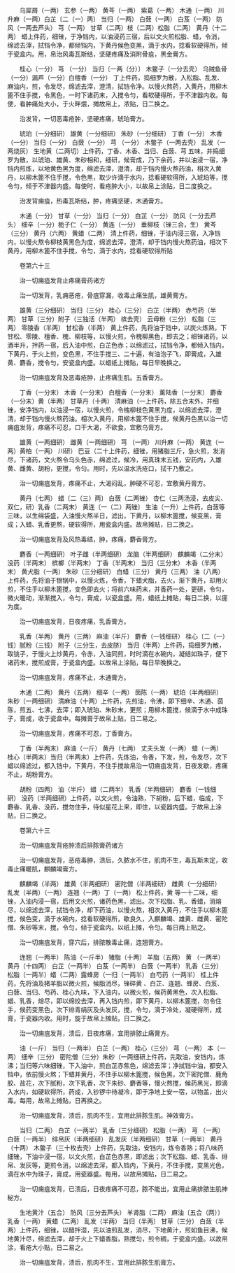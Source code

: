 <!-- { "loadSidebar": true } -->
　　乌犀屑（一两） 玄参（一两） 黄芩（一两） 紫葛（一两） 木通（一两） 川升麻（一两）白芷〔二（一）两〕 当归（一两） 白蔹（一两） 白芨（一两） 防风（一两去芦头） 芎（一两） 甘草（二两）枝（二两）松脂（二两） 黄丹（十二两） 蜡上件药，细锉，于净铛内，以油浸药三宿，后以文火煎松脂、蜡，令消，绵滤去滓，拭铛令净，都倾铛内，下黄丹候色变黑，滴于水内，捻看软硬得所，倾于瓷盒内。用，帛治风毒瓦斯结，坚硬疼痛及消附骨疽，黑金膏方。

　　桂心（一分） 芎 （一分） 当归〔一两（分）〕 木鳖子（一分去壳） 乌贼鱼骨（一分）漏芦（一分）白檀香（一分） 丁上件药，捣细罗为散，入松脂、乱发、麻油内，煎，令发尽，绵滤去滓，澄清，拭铛令净。以慢火熬药，入黄丹，用柳木篦不住手搅，令黑色，一时下诸药末，入搅令匀，看软硬得所，于不津器内收。每使，看肿痛处大小，于火畔煨，摊故帛上，浓贴，日二换之。

　　治发背，一切恶毒疮肿，坚硬疼痛，琥珀膏方。

　　琥珀（一分细研） 雄黄（一分细研） 朱砂（一分细研） 丁香（一分） 木香（一分） 当归（一分） 白蔹（一分） 芎 （一分） 木鳖子（一两去壳） 乱发（一两烧灰） 生地黄（二两切）上件药，丁香、木香、当归、白蔹、芎 五味，并捣细罗为散，以琥珀、雄黄、朱砂相和，细研，候膏成，乃下余药，并以油浸一宿，净铛内煎炼，以地黄色黑为度，绵滤去滓，澄清，却于铛内慢火熬药油，相次入黄丹，以柳木篦不住手搅，令色黑，取少许滴于水内，捻看硬软得所，入琥珀等，搅令匀，倾于不津器内盛。每使时，看疮肿大小，以故帛上涂贴，日二度换之。

　　治发背痈疽，热毒瓦斯结，肿，疼痛坚硬，木通膏方。

　　木通（一分） 甘草（一分） 当归（一分） 白芷（一分） 防风（一分去芦头） 细辛（一分）栀子仁（一分） 黄连（一分） 垂柳枝（锉三合，生） 黄芩（三分） 黄丹（六两） 黄蜡（二两） 清上件药，细锉，于油内浸三宿，入净铛内，以慢火熬令柳枝黄黑色为度，绵滤去滓，澄清，却于铛内慢火熬药油，相次下黄丹，用柳木篦不住手搅，令匀，滴于水内，捻看硬软得所贴

　　卷第六十三

　　治一切痈疽发背止疼痛膏药诸方

　　治一切发背，乳痈恶疮，骨疽穿漏，收毒止痛生肌，雄黄膏方。

　　雄黄（三分细研） 当归（三分） 桂心（三分） 白芷（半两） 赤芍药（半两） 甘草（三分）附子（三独活（半两） 槟去壳） 云母粉（三分） 松脂（三两） 零陵香（半两） 甘松香（半两） 黄上件药，先将油于铛中，以炭火炼熟，下甘松、零陵、檀香、槐、柳枝等，以慢火煎，令槐柳黑色，即去之；细锉诸药，以酒半升，拌药一宿，后入油中煎，白芷色赤；以绵滤过，拭铛令净，都倾入铛内，下黄丹，于火上煎，变色黑，不住手搅三、二十遍，有油泡子飞，即膏成，入雄黄、麝香，搅令匀，安瓷盒内盛。以蜡纸上摊贴，每日早晚换之。

　　治一切痈疽发背及恶毒疮肿，止疼痛生肌。五香膏方。

　　丁香（一分末） 木香（一分末） 白檀香（一分末） 薰陆香（一分末） 麝香（一分末）黄（半两） 甘草丹（十两） 清麻油（一上件药，除五合末外，并细锉，安净铛内，以油浸一宿，以慢火煎，令槐柳枝色黄黑为度，以绵滤去滓，澄清，却于铛内慢火熬药油。相次入黄丹，用柳木篦不住手搅，候黄丹色黑以治一切痈疽发背，疼痛不可忍，口干大渴，不欲食，宜敷乌膏方。

　　雄黄（一两细研） 雌黄（一两细研） 芎 （一两） 川升麻（一两） 黄连（一两）黄柏（一两） 川研） 巴豆（二十上件药，细锉，用猪脂三斤，急火煎，发消尽，下诸药，文火熬令乌头色赤，绵滤过，候冷，用真珠末五钱，安药内，入雄黄、雌黄、胡粉，更搅，令匀。用时，先以温水洗疮口，拭干乃敷之。

　　治一切痈疽发背，疼痛不止，大渴闷乱，肿硬不可忍，宜敷黄丹膏方。

　　黄丹（七两） 蜡〔二（三）两〕 白蔹（二两锉） 杏仁（三两汤浸，去皮尖、双仁，研）乳香（二两末） 黄连〔一（二）两锉〕 生油（一升）上件药，白蔹等三味，以生绵袋盛，入油慢火熬半日，滤出，下黄丹，以柳木篦搅，候变黑，膏成；入蜡、乳香更熬，硬软得所，用瓷盒内盛。故帛摊贴，日二换之。

　　治一切痈疽发背及风热毒结，肿，疼痛，麝香膏方。

　　麝香（一两细研） 叶子雌（半两细研） 龙脑（半两细研） 麒麟竭（二分末） 没药（半两末） 槟榔（半两末） 丁香（半两末） 当归（三分末） 木香（半两末） 黄犬脂（一两） 朱砂（三分细研） 白蜡（三分） 黄丹（三两） 油（八两）上件药，先将油于银锅中，以慢火炼，令香，下蜡犬脂，去火，渐下黄丹，却用火煎，不住手以柳木篦搅，变色即去火；将前六味药末，并香药一处，更研，令匀，微火暖动，渐渐搅入，令匀，膏成，以瓷盒盛。用，蜡纸上摊贴，每日二换，以瘥为度。

　　治一切痈疽发背，日夜疼痛，乳香膏方。

　　乳香（半两） 黄丹（三两） 麻油（半斤） 麝香（一钱细研） 桂心〔二（一）钱〕腻粉（三钱） 附子（三分生，去皮脐） 当归（半两）上件药，捣细罗为散，取铫子，于慢火上炒黄丹，令赤，入油同煎，时时滴在水碗内，凝结如珠子，便下诸药末，搅煎成膏，于瓷盒内盛。以故帛上涂贴，每日早晚换之。

　　治一切痈疽发背，疼痛不止，木通膏方。

　　木通（二两） 黄丹（五两） 细辛（一两） 茵陈（一两） 琥珀（半两细研） 朱砂（一两细研） 清麻油（十两）上件药，先煎油，令沸，即下细辛、木通、茵陈，煎五、七沸，去滓；即入琥珀、朱砂末，更煎；用柳木篦搅，候滴于水中成珠子，膏成，收于瓷盒中。每摊膏于故帛上贴，日二易之。

　　治一切痈疽发背，疼痛不可忍，丁香膏方。

　　丁香（半两末） 麻油（一斤） 黄丹（七两） 丈夫头发（一两） 蜡（一两） 桂心（半两末）当归（半两末）上件药，先炼油，令香，下发，煎，令发尽，次下蜡以绵滤过，都入铛中，下黄丹，不住手搅故帛治一切痈疽发背，日夜发歇，疼痛不止，胡粉膏方。

　　胡粉（四两） 油（半斤） 蜡（二两半） 乳香（半两细研） 麝香（一钱细研） 没药（半两细研）上件药，以文火煎，令油熟，下胡粉，后下蜡，临成，下麝香、乳香、没药，搅勿住手，待似星花上来，即住，以瓷器内盛。于故帛上涂贴，日二换之。

　　卷第六十三

　　治一切痈疽发背疮肿溃后排脓膏药诸方

　　治一切痈疽发背，恶疮毒肿，溃后，久脓水不住，肌肉不生，毒瓦斯未定，收毒止痛暖肌，麒麟竭膏方。

　　麒麟竭（半两） 雄黄（半两细研） 密陀僧（半两细研） 雌黄（一分细研） 乱发（半两）（一两） 连翘（一两）丁（一两） 松上件药，黄 等一十二味，细锉，入油内浸一宿，后用文火煎，诸药色黑，滤出。次下松脂、乳、香蜡，消熔尽，以绵滤去滓，拭铛令净，却下药油，以慢火熬，相次入黄丹，不住手以柳木篦搅，候色变，滴于水碗内，捻看软硬得所，歇良久，入麒麟竭、雄黄、雌黄、密陀僧、朱砂等末，搅，令匀，倾于瓷盒内。以纸上摊，令匀。每日两上贴之。

　　治一切痈疽发背，穿穴后，排脓散毒止痛，连翘膏方。

　　连翘（一两半） 陈油（一斤半） 猪脂（十两） 羊脂（五两） 黄 （一两半） 黄丹（十四两） 白芷（一两半） 白芨（一两半） 白蔹（一两半） 乳香（三分） 松脂（一两半）蜡（二两）露蜂房（一归（一两半） 白芍药（一两半） 桂上件药，先将油及猪羊脂以微火煎，候脂消尽，锉碎黄 、白芷、连翘、蜂房、白芨、白蔹、当归、芍药、桂心九味，下入油内，以微火煎，候药黄黑色，次入松脂、蜡、乳香，熔尽，即以绵绞去滓，再入铛内煎，即下黄丹，以柳木篦搅，勿令住手，候药变黑色，次下绯青绢灰及头发灰，搅，令匀，滴于冷处，凝硬得所，成膏，于瓷器内收。用时，旋于故帛上摊贴，日二换之。

　　治一切痈疽发背，溃后，日夜疼痛，宜用排脓止痛膏方。

　　油（一斤） 当归（一两半） 白芷（一两） 桂心（三分） 芎 （一两） 本（一两） 细辛（三分） 密陀僧（三分）朱砂（一两细研上件药，先取油，安铛内，炼沸；当归等六味细锉，下入油中，煎白芷赤焦色，绵滤去滓；净拭铛中油，都安入铛中，依前慢火熬；下蜡并黄丹，不住手以柳木篦搅，候色黑，次下密陀僧、鹿角胶、盐花，次下腻粉，次下乳香，次下朱砂、麝香等，慢火熬搅，候药黑光，即滴入水内，如硬软得所，药成，入钞锣中待凝冷，即于净地上安一宿，以物盖，出火毒。每用，故帛上摊贴，日再换之。

　　治一切痈疽发背，溃后，肌肉不生，宜用此排脓生肌。神效膏方。

　　当归（二两） 白芷（一两半） 乳香（三分细研） 松脂（一两） 芎 （一两） 白蔹（一两半） 绯帛灰（半两细研） 乱发灰（半两细研） 甘草（一两半） 黄丹（十两） 木鳖子（三十枚去壳）上件药，先取油，安铛内，炼令香熟；将八味药细锉，下油中浸一宿，以文火煎，白芷色赤黑，即滤出；次下松脂、蜡、乳香、绯帛、发灰等，更煎令消，以绵滤去滓，都入铛内，下黄丹，不住手搅，变黑光色，滴在水中为珠子，膏成，用瓷器盛。每用，以故帛摊贴，日二易之。

　　治一切痈疽发背，已溃后，日夜疼痛不可忍，脓不能出，宜用止痛排脓生肌神秘方。

　　生地黄汁（五合） 防风（三分去芦头） 羊肾脂（二两） 麻油〔五合（两）〕 乳香（一两） 黄蜡（二两） 乱发（半两） 当归（半两） 甘草（三分） 白蔹（半两）上件药，细锉，以醋拌湿，先以油煎乱发，消尽，下地黄汁，煎如鱼目沸，候地黄汁尽，绵滤去滓，却于火上下蜡香脂，熟搅匀，煎令稠，于瓷盒内盛。以故帛涂，看疮大小贴，日二易之。

　　治一切痈疽发背，溃后，肌肉不生，宜用此排脓生肌膏方。

